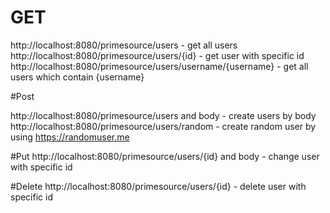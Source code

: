 # GET

http://localhost:8080/primesource/users - get all users
http://localhost:8080/primesource/users/{id}  - get user with specific id
http://localhost:8080/primesource/users/username/{username} - get all users which contain {username}

#Post

http://localhost:8080/primesource/users and body - create users by body 
http://localhost:8080/primesource/users/random - create random user by using https://randomuser.me

#Put
http://localhost:8080/primesource/users/{id} and body - change user with specific id

#Delete
http://localhost:8080/primesource/users/{id} -  delete user with specific id
